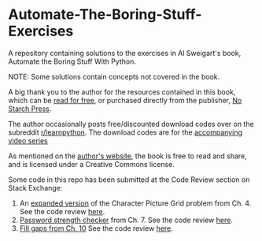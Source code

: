 # Automate-The-Boring-Stuff-Exercises
A repository containing solutions to the exercises in Al Sweigart's book, Automate the Boring Stuff With Python. 

NOTE: Some solutions contain concepts not covered in the book. 

A big thank you to the author for the resources contained in this book, which can be [read for free](https://automatetheboringstuff.com/), or purchased directly from the publisher, [No Starch Press](https://nostarch.com/automatestuff2). 

The author occasionally posts free/discounted download codes over on the subreddit [r/learnpython](https://www.reddit.com/r/learnpython/). The download codes are for the [accompanying video series](https://www.udemy.com/course/automate/learn/lecture/3309062#overview) 

As mentioned on the [author's website](https://inventwithpython.com/), the book is free to read and share, and is licensed under a Creative Commons license. 

Some code in this repo has been submitted at the Code Review section on Stack Exchange: 
1. An [expanded version](https://github.com/ajoh504/Automate-The-Boring-Stuff-Exercises/blob/main/CH%204%20Lists/10_character_picture_grid2.py) of the Character Picture Grid problem from Ch. 4. See the code review [here](https://codereview.stackexchange.com/questions/267666/expanding-on-a-problem-from-automate-the-boring-stuff).
2. [Password strength checker](https://github.com/ajoh504/Automate-The-Boring-Stuff-Exercises/blob/main/CH%207%20Pattern%20Matching%20With%20Regular%20Expressions/04_password_strengh.py) from Ch. 7. See the code review [here](https://codereview.stackexchange.com/questions/275268/automate-the-boring-stuff-ch-7-password-strength-test).
3. [Fill gaps from Ch. 10](https://github.com/ajoh504/Automate-The-Boring-Stuff-Exercises/blob/main/_CH%2010%20Organizing%20Files/06_fill_gaps.py) See the code review [here](https://codereview.stackexchange.com/questions/276401/automate-the-boring-stuff-ch-10-filling-in-the-gaps).
